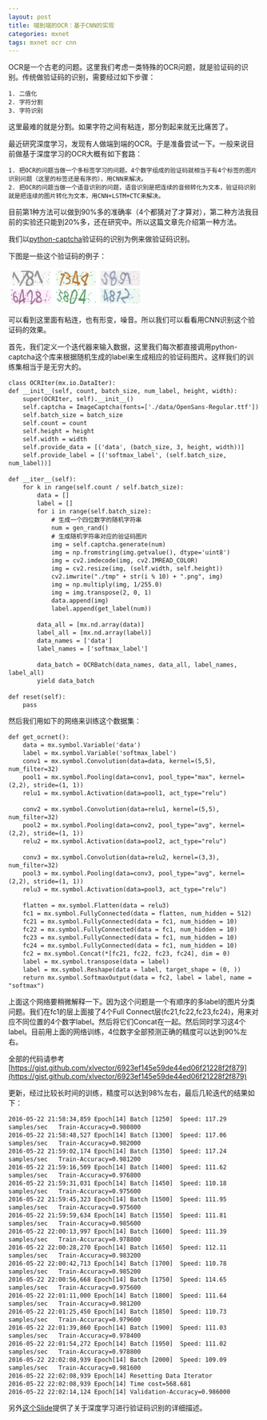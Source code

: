 ```yaml
---
layout: post
title: 端到端的OCR：基于CNN的实现
categories: mxnet
tags: mxnet ocr cnn
---
```


OCR是一个古老的问题。这里我们考虑一类特殊的OCR问题，就是验证码的识别。传统做验证码的识别，需要经过如下步骤：

    1. 二值化
    2. 字符分割
    3. 字符识别

这里最难的就是分割。如果字符之间有粘连，那分割起来就无比痛苦了。

最近研究深度学习，发现有人做端到端的OCR。于是准备尝试一下。一般来说目前做基于深度学习的OCR大概有如下套路：

    1. 把OCR的问题当做一个多标签学习的问题。4个数字组成的验证码就相当于有4个标签的图片识别问题（这里的标签还是有序的），用CNN来解决。
    2. 把OCR的问题当做一个语音识别的问题，语音识别是把连续的音频转化为文本，验证码识别就是把连续的图片转化为文本，用CNN+LSTM+CTC来解决。

目前第1种方法可以做到90%多的准确率（4个都猜对了才算对），第二种方法我目前的实验还只能到20%多，还在研究中。所以这篇文章先介绍第一种方法。

我们以[python-captcha](https://pypi.python.org/pypi/captcha/0.1.1)验证码的识别为例来做验证码识别。

下图是一些这个验证码的例子：

![python-captcha](/static/img/captcha.png)

可以看到这里面有粘连，也有形变，噪音。所以我们可以看看用CNN识别这个验证码的效果。

首先，我们定义一个迭代器来输入数据，这里我们每次都直接调用python-captcha这个库来根据随机生成的label来生成相应的验证码图片。这样我们的训练集相当于是无穷大的。

    
    class OCRIter(mx.io.DataIter):
    def __init__(self, count, batch_size, num_label, height, width):
        super(OCRIter, self).__init__()
        self.captcha = ImageCaptcha(fonts=['./data/OpenSans-Regular.ttf'])
        self.batch_size = batch_size
        self.count = count
        self.height = height
        self.width = width
        self.provide_data = [('data', (batch_size, 3, height, width))]
        self.provide_label = [('softmax_label', (self.batch_size, num_label))]

    def __iter__(self):
        for k in range(self.count / self.batch_size):
            data = []
            label = []
            for i in range(self.batch_size):
                # 生成一个四位数字的随机字符串
                num = gen_rand() 
                # 生成随机字符串对应的验证码图片
                img = self.captcha.generate(num)
                img = np.fromstring(img.getvalue(), dtype='uint8')
                img = cv2.imdecode(img, cv2.IMREAD_COLOR)
                img = cv2.resize(img, (self.width, self.height))
                cv2.imwrite("./tmp" + str(i % 10) + ".png", img)
                img = np.multiply(img, 1/255.0)
                img = img.transpose(2, 0, 1)
                data.append(img)
                label.append(get_label(num))

            data_all = [mx.nd.array(data)]
            label_all = [mx.nd.array(label)]
            data_names = ['data']
            label_names = ['softmax_label']

            data_batch = OCRBatch(data_names, data_all, label_names, label_all)
            yield data_batch

    def reset(self):
        pass
    
然后我们用如下的网络来训练这个数据集：

    def get_ocrnet():
        data = mx.symbol.Variable('data')
        label = mx.symbol.Variable('softmax_label')
        conv1 = mx.symbol.Convolution(data=data, kernel=(5,5), num_filter=32)
        pool1 = mx.symbol.Pooling(data=conv1, pool_type="max", kernel=(2,2), stride=(1, 1))
        relu1 = mx.symbol.Activation(data=pool1, act_type="relu")

        conv2 = mx.symbol.Convolution(data=relu1, kernel=(5,5), num_filter=32)
        pool2 = mx.symbol.Pooling(data=conv2, pool_type="avg", kernel=(2,2), stride=(1, 1))
        relu2 = mx.symbol.Activation(data=pool2, act_type="relu")

        conv3 = mx.symbol.Convolution(data=relu2, kernel=(3,3), num_filter=32)
        pool3 = mx.symbol.Pooling(data=conv3, pool_type="avg", kernel=(2,2), stride=(1, 1))
        relu3 = mx.symbol.Activation(data=pool3, act_type="relu")

        flatten = mx.symbol.Flatten(data = relu3)
        fc1 = mx.symbol.FullyConnected(data = flatten, num_hidden = 512)
        fc21 = mx.symbol.FullyConnected(data = fc1, num_hidden = 10)
        fc22 = mx.symbol.FullyConnected(data = fc1, num_hidden = 10)
        fc23 = mx.symbol.FullyConnected(data = fc1, num_hidden = 10)
        fc24 = mx.symbol.FullyConnected(data = fc1, num_hidden = 10)
        fc2 = mx.symbol.Concat(*[fc21, fc22, fc23, fc24], dim = 0)
        label = mx.symbol.transpose(data = label)
        label = mx.symbol.Reshape(data = label, target_shape = (0, ))
        return mx.symbol.SoftmaxOutput(data = fc2, label = label, name = "softmax")

上面这个网络要稍微解释一下。因为这个问题是一个有顺序的多label的图片分类问题。我们在fc1的层上面接了4个Full Connect层(fc21,fc22,fc23,fc24)，用来对应不同位置的4个数字label。然后将它们Concat在一起。然后同时学习这4个label。目前用上面的网络训练，4位数字全部预测正确的精度可以达到90%左右。

全部的代码请参考 [https://gist.github.com/xlvector/6923ef145e59de44ed06f21228f2f879](https://gist.github.com/xlvector/6923ef145e59de44ed06f21228f2f879)

更新，经过比较长时间的训练，精度可以达到98%左右，最后几轮迭代的结果如下：

    2016-05-22 21:58:34,859 Epoch[14] Batch [1250]  Speed: 117.29 samples/sec   Train-Accuracy=0.980800
    2016-05-22 21:58:48,527 Epoch[14] Batch [1300]  Speed: 117.06 samples/sec   Train-Accuracy=0.982000
    2016-05-22 21:59:02,174 Epoch[14] Batch [1350]  Speed: 117.24 samples/sec   Train-Accuracy=0.981200
    2016-05-22 21:59:16,509 Epoch[14] Batch [1400]  Speed: 111.62 samples/sec   Train-Accuracy=0.976800
    2016-05-22 21:59:31,031 Epoch[14] Batch [1450]  Speed: 110.18 samples/sec   Train-Accuracy=0.975600
    2016-05-22 21:59:45,323 Epoch[14] Batch [1500]  Speed: 111.95 samples/sec   Train-Accuracy=0.975600
    2016-05-22 21:59:59,634 Epoch[14] Batch [1550]  Speed: 111.81 samples/sec   Train-Accuracy=0.985600
    2016-05-22 22:00:13,997 Epoch[14] Batch [1600]  Speed: 111.39 samples/sec   Train-Accuracy=0.978800
    2016-05-22 22:00:28,270 Epoch[14] Batch [1650]  Speed: 112.11 samples/sec   Train-Accuracy=0.983200
    2016-05-22 22:00:42,713 Epoch[14] Batch [1700]  Speed: 110.78 samples/sec   Train-Accuracy=0.985200
    2016-05-22 22:00:56,668 Epoch[14] Batch [1750]  Speed: 114.65 samples/sec   Train-Accuracy=0.975600
    2016-05-22 22:01:11,000 Epoch[14] Batch [1800]  Speed: 111.64 samples/sec   Train-Accuracy=0.981200
    2016-05-22 22:01:25,450 Epoch[14] Batch [1850]  Speed: 110.73 samples/sec   Train-Accuracy=0.979600
    2016-05-22 22:01:39,860 Epoch[14] Batch [1900]  Speed: 111.03 samples/sec   Train-Accuracy=0.978400
    2016-05-22 22:01:54,272 Epoch[14] Batch [1950]  Speed: 111.02 samples/sec   Train-Accuracy=0.978800
    2016-05-22 22:02:08,939 Epoch[14] Batch [2000]  Speed: 109.09 samples/sec   Train-Accuracy=0.981600
    2016-05-22 22:02:08,939 Epoch[14] Resetting Data Iterator
    2016-05-22 22:02:08,939 Epoch[14] Time cost=568.681
    2016-05-22 22:02:14,124 Epoch[14] Validation-Accuracy=0.986000

另外[这个Slide](http://www.cs.sjsu.edu/faculty/pollett/masters/Semesters/Spring15/geetika/CS298%20Slides%20-%20PDF)提供了关于深度学习进行验证码识别的详细描述。
